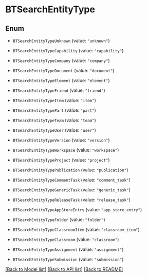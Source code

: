 # BTSearchEntityType

## Enum


* `BTSearchEntityTypeUnknown` (value: `"unknown"`)

* `BTSearchEntityTypeCapability` (value: `"capability"`)

* `BTSearchEntityTypeCompany` (value: `"company"`)

* `BTSearchEntityTypeDocument` (value: `"document"`)

* `BTSearchEntityTypeElement` (value: `"element"`)

* `BTSearchEntityTypeFriend` (value: `"friend"`)

* `BTSearchEntityTypeItem` (value: `"item"`)

* `BTSearchEntityTypePart` (value: `"part"`)

* `BTSearchEntityTypeTeam` (value: `"team"`)

* `BTSearchEntityTypeUser` (value: `"user"`)

* `BTSearchEntityTypeVersion` (value: `"version"`)

* `BTSearchEntityTypeWorkspace` (value: `"workspace"`)

* `BTSearchEntityTypeProject` (value: `"project"`)

* `BTSearchEntityTypePublication` (value: `"publication"`)

* `BTSearchEntityTypeCommentTask` (value: `"comment_task"`)

* `BTSearchEntityTypeGenericTask` (value: `"generic_task"`)

* `BTSearchEntityTypeReleaseTask` (value: `"release_task"`)

* `BTSearchEntityTypeAppStoreEntry` (value: `"app_store_entry"`)

* `BTSearchEntityTypeFolder` (value: `"folder"`)

* `BTSearchEntityTypeClassroomItem` (value: `"classroom_item"`)

* `BTSearchEntityTypeClassroom` (value: `"classroom"`)

* `BTSearchEntityTypeAssignment` (value: `"assignment"`)

* `BTSearchEntityTypeSubmission` (value: `"submission"`)


[[Back to Model list]](../README.md#documentation-for-models) [[Back to API list]](../README.md#documentation-for-api-endpoints) [[Back to README]](../README.md)


